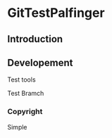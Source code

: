 # GitTestPalfinger

## Introduction

## Developement

Test tools

Test Bramch

### Copyright
Simple
